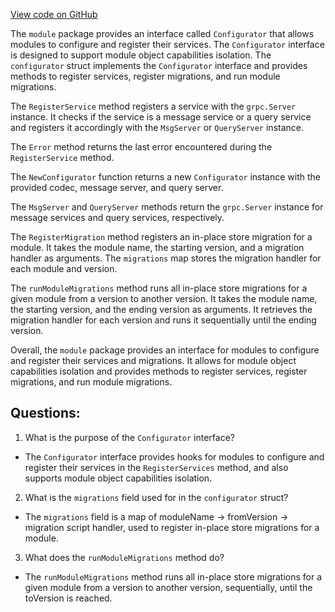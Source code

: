[View code on GitHub](https://github.com/cosmos/cosmos-sdk/blob/main/types/module/configurator.go)

The `module` package provides an interface called `Configurator` that allows modules to configure and register their services. The `Configurator` interface is designed to support module object capabilities isolation. The `configurator` struct implements the `Configurator` interface and provides methods to register services, register migrations, and run module migrations.

The `RegisterService` method registers a service with the `grpc.Server` instance. It checks if the service is a message service or a query service and registers it accordingly with the `MsgServer` or `QueryServer` instance.

The `Error` method returns the last error encountered during the `RegisterService` method.

The `NewConfigurator` function returns a new `Configurator` instance with the provided codec, message server, and query server.

The `MsgServer` and `QueryServer` methods return the `grpc.Server` instance for message services and query services, respectively.

The `RegisterMigration` method registers an in-place store migration for a module. It takes the module name, the starting version, and a migration handler as arguments. The `migrations` map stores the migration handler for each module and version.

The `runModuleMigrations` method runs all in-place store migrations for a given module from a version to another version. It takes the module name, the starting version, and the ending version as arguments. It retrieves the migration handler for each version and runs it sequentially until the ending version.

Overall, the `module` package provides an interface for modules to configure and register their services and migrations. It allows for module object capabilities isolation and provides methods to register services, register migrations, and run module migrations.
## Questions: 
 1. What is the purpose of the `Configurator` interface?
- The `Configurator` interface provides hooks for modules to configure and register their services in the `RegisterServices` method, and also supports module object capabilities isolation.

2. What is the `migrations` field used for in the `configurator` struct?
- The `migrations` field is a map of moduleName -> fromVersion -> migration script handler, used to register in-place store migrations for a module.

3. What does the `runModuleMigrations` method do?
- The `runModuleMigrations` method runs all in-place store migrations for a given module from a version to another version, sequentially, until the toVersion is reached.